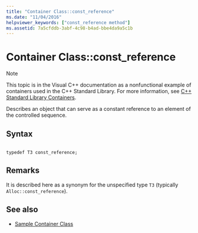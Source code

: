 ```yaml
---
title: "Container Class::const_reference"
ms.date: "11/04/2016"
helpviewer_keywords: ["const_reference method"]
ms.assetid: 7a5cfddb-3abf-4c98-b4ad-bbe4da9a5c1b
---
```

# Container Class::const_reference

> [!NOTE]
> This topic is in the Visual C++ documentation as a nonfunctional example of containers used in the C++ Standard Library. For more information, see [C++ Standard Library Containers](../standard-library/stl-containers.md).

Describes an object that can serve as a constant reference to an element of the controlled sequence.

## Syntax

```

typedef T3 const_reference;
```

## Remarks

It is described here as a synonym for the unspecified type `T3` (typically `Alloc::const_reference`).

## See also

- [Sample Container Class](../standard-library/sample-container-class.md)

